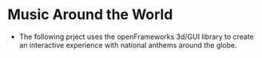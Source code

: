 # Music Around the World

* The following prject uses the openFrameworks 3d/GUI library to create an interactive experience with national anthems around the globe.
